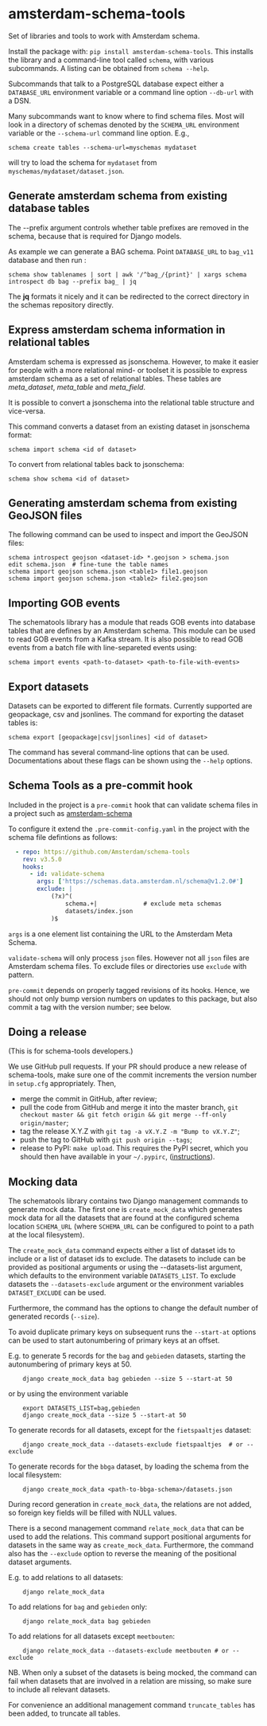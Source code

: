 # amsterdam-schema-tools

Set of libraries and tools to work with Amsterdam schema.

Install the package with: `pip install amsterdam-schema-tools`. This installs
the library and a command-line tool called `schema`, with various subcommands.
A listing can be obtained from `schema --help`.

Subcommands that talk to a PostgreSQL database expect either a `DATABASE_URL`
environment variable or a command line option `--db-url` with a DSN.

Many subcommands want to know where to find schema files. Most will look in a
directory of schemas denoted by the `SCHEMA_URL` environment variable or the
`--schema-url` command line option. E.g.,

    schema create tables --schema-url=myschemas mydataset

will try to load the schema for `mydataset` from
`myschemas/mydataset/dataset.json`.

## Generate amsterdam schema from existing database tables

The --prefix argument controls whether table prefixes are removed in the
schema, because that is required for Django models.

As example we can generate a BAG schema. Point `DATABASE_URL` to `bag_v11` database and then run :

    schema show tablenames | sort | awk '/^bag_/{print}' | xargs schema introspect db bag --prefix bag_ | jq

The **jq** formats it nicely and it can be redirected to the correct directory
in the schemas repository directly.

## Express amsterdam schema information in relational tables

Amsterdam schema is expressed as jsonschema. However, to make it easier for people with a
more relational mind- or toolset it is possible to express amsterdam schema as a set of
relational tables. These tables are *meta_dataset*, *meta_table* and *meta_field*.

It is possible to convert a jsonschema into the relational table structure and vice-versa.

This command converts a dataset from an existing dataset in jsonschema format:

    schema import schema <id of dataset>

To convert from relational tables back to jsonschema:

    schema show schema <id of dataset>

## Generating amsterdam schema from existing GeoJSON files

The following command can be used to inspect and import the GeoJSON files:

    schema introspect geojson <dataset-id> *.geojson > schema.json
    edit schema.json  # fine-tune the table names
    schema import geojson schema.json <table1> file1.geojson
    schema import geojson schema.json <table2> file2.geojson

## Importing GOB events

The schematools library has a module that reads GOB events into database tables that are
defines by an Amsterdam schema. This module can be used to read GOB events from a Kafka stream.
It is also possible to read GOB events from a batch file with line-separeted events using:

    schema import events <path-to-dataset> <path-to-file-with-events>

## Export datasets

Datasets can be exported to different file formats. Currently supported are geopackage,
csv and jsonlines. The command for exporting the dataset tables is:

    schema export [geopackage|csv|jsonlines] <id of dataset>

The command has several command-line options that can be used. Documentations about these
flags can be shown using the `--help` options.

## Schema Tools as a pre-commit hook

Included in the project is a `pre-commit` hook
that can validate schema files
in a project such as [amsterdam-schema](https://github.com/Amsterdam/amsterdam-schema)

To configure it
extend the `.pre-commit-config.yaml`
in the project with the schema file defintions as follows:

```yaml
  - repo: https://github.com/Amsterdam/schema-tools
    rev: v3.5.0
    hooks:
      - id: validate-schema
        args: ['https://schemas.data.amsterdam.nl/schema@v1.2.0#']
        exclude: |
            (?x)^(
                schema.+|             # exclude meta schemas
                datasets/index.json
            )$
```

`args` is a one element list
containing the URL to the Amsterdam Meta Schema.

`validate-schema` will only process `json` files.
However not all `json` files are Amsterdam schema files.
To exclude files or directories use `exclude` with pattern.

`pre-commit` depends on properly tagged revisions of its hooks.
Hence, we should not only bump version numbers on updates to this package,
but also commit a tag with the version number; see below.

## Doing a release

(This is for schema-tools developers.)

We use GitHub pull requests. If your PR should produce a new release of
schema-tools, make sure one of the commit increments the version number in
``setup.cfg`` appropriately. Then,

* merge the commit in GitHub, after review;
* pull the code from GitHub and merge it into the master branch,
  ``git checkout master && git fetch origin && git merge --ff-only origin/master``;
* tag the release X.Y.Z with ``git tag -a vX.Y.Z -m "Bump to vX.Y.Z"``;
* push the tag to GitHub with ``git push origin --tags``;
* release to PyPI: ``make upload``. This requires the PyPI secret, which you should then have available in your ``~/.pypirc``,
  ([instructions](https://packaging.python.org/en/latest/specifications/pypirc/#using-a-pypi-token)).

## Mocking data

The schematools library contains two Django management commands to generate
mock data. The first one is `create_mock_data` which generates mock data for all
the datasets that are found at the configured schema location `SCHEMA_URL`
(where `SCHEMA_URL` can be configured to point to a path at the local filesystem).

The `create_mock_data` command expects either a list of dataset ids to include or a
list of dataset ids to exclude. The datasets to include can be provided as positional arguments
or using the --datasets-list argument, which defaults to the environment variable
`DATASETS_LIST`. To exclude datasets the `--datasets-exclude` argument or the
environment variables `DATASET_EXCLUDE` can be used.

Furthermore, the command has the options to change the default number of
generated records (`--size`).

To avoid duplicate primary keys on subsequent runs the `--start-at` options can be used
to start autonumbering of primary keys at an offset.

E.g. to generate 5 records for the `bag` and `gebieden` datasets, starting the
autonumbering of primary keys at 50.

```
    django create_mock_data bag gebieden --size 5 --start-at 50
```

or by using the environment variable

```
    export DATASETS_LIST=bag,gebieden
    django create_mock_data --size 5 --start-at 50
```

To generate records for all datasets, except for the `fietspaaltjes` dataset:

```
    django create_mock_data --datasets-exclude fietspaaltjes  # or --exclude
```

To generate records for the `bbga` dataset, by loading the schema from the local filesystem:

```
    django create_mock_data <path-to-bbga-schema>/datasets.json
```

During record generation in `create_mock_data`, the relations are not added,
so foreign key fields will be filled with NULL values.

There is a second management command `relate_mock_data` that can be used to
add the relations. This command support positional arguments for datasets
in the same way as `create_mock_data`.
Furthermore, the command also has the `--exclude` option to reverse the meaning
of the positional dataset arguments.

E.g. to add relations to all datasets:

```
    django relate_mock_data
```

To add relations for `bag` and `gebieden` only:

```
    django relate_mock_data bag gebieden
```

To add relations for all datasets except `meetbouten`:

```
    django relate_mock_data --datasets-exclude meetbouten # or --exclude
```

NB. When only a subset of the datasets is being mocked, the command can fail when datasets that
are involved in a relation are missing, so make sure to include all relevant
datasets.

For convenience an additional management command `truncate_tables` has been added,
to truncate all tables.

